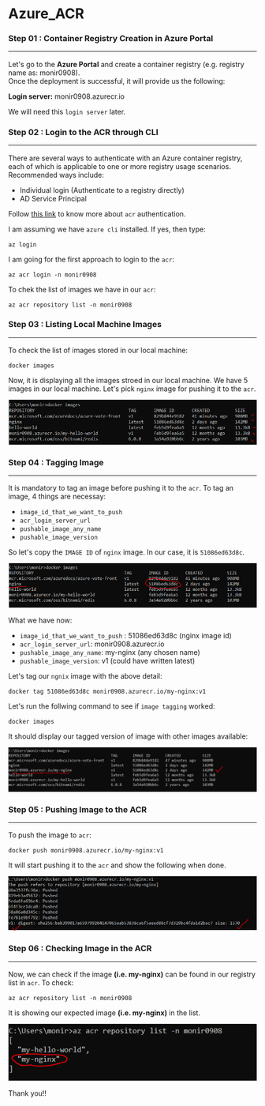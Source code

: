 # Azure_ACR

### Step 01 : Container Registry Creation in Azure Portal<hr>
Let's go to the <b>Azure Portal</b> and create a container registry (e.g. registry name as: monir0908). <br>
Once the deployment is successful, it will provide us the following:<br>

<b>Login server:</b> monir0908.azurecr.io <br> 

We will need this `login server` later.

### Step 02 : Login to the ACR through CLI<hr>
There are several ways to authenticate with an Azure container registry, each of which is applicable to one or more registry usage scenarios.<br>
Recommended ways include:

- Individual login (Authenticate to a registry directly)
- AD Service Principal

Follow [this link](https://learn.microsoft.com/en-us/azure/container-registry/container-registry-authentication?tabs=azure-cli) to know more about `acr` authentication.<br>

I am assuming we have `azure cli` installed. If yes, then type:
```
az login
```
I am going for the first approach to login to the `acr`:
```
az acr login -n monir0908
```

To chek the list of images we have in our `acr`:
```
az acr repository list -n monir0908
```

### Step 03 : Listing Local Machine Images <hr>
To check the list of images stored in our local machine:

```
docker images
```

Now, it is displaying all the images stroed in our local machine. 
We have 5 images in our local machine. Let's pick `nginx` image for pushing it to the `acr`.


![Tagged Image](image_list_in_local_machine.PNG)


### Step 04 :  Tagging Image<hr>
It is mandatory to tag an image before pushing it to the `acr`.
To tag an image, 4 things are necessay:

- `image_id_that_we_want_to_push`
- `acr_login_server_url`
- `pushable_image_any_name`
- `pushable_image_version`


So let's copy the `IMAGE ID` of `nginx` image. In our case, it is `51086ed63d8c`.


![Tagged Image](image_id.PNG)

What we have now:<br>
- `image_id_that_we_want_to_push` : 51086ed63d8c (nginx image id)
- `acr_login_server_url`: monir0908.azurecr.io
- `pushable_image_any_name`: my-nginx (any chosen name)
- `pushable_image_version`: v1 (could have written latest)

Let's tag our `ngnix` image with the above detail:
```
docker tag 51086ed63d8c monir0908.azurecr.io/my-nginx:v1
```

Let's run the follwing command to see if `image tagging` worked:
```
docker images
```

It should display our tagged version of image with other images available:

![Tagged Image](image_tagged.PNG)



### Step 05 : Pushing Image to the ACR<hr>
To push the image to `acr`:
```
docker push monir0908.azurecr.io/my-nginx:v1
```

It will start pushing it to the `acr` and show the following when done.

![Tagged Image](pushed_to_acr.PNG)


### Step 06 : Checking Image in the ACR<hr>
Now, we can check if the image <b>(i.e. my-nginx)</b> can be found in our registry list in `acr`.
To check:

```
az acr repository list -n monir0908
```

It is showing our expected image <b>(i.e. my-nginx)</b> in the list.

![Tagged Image](cheked_repo_pushed.PNG)


Thank you!!
